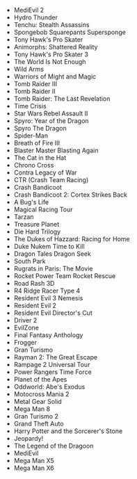 - MediEvil 2
- Hydro Thunder
- Tenchu: Stealth Assassins
- Spongebob Squarepants Supersponge
- Tony Hawk's Pro Skater
- Animorphs: Shattered Reality
- Tony Hawk's Pro Skater 3
- The World Is Not Enough
- Wild Arms
- Warriors of Might and Magic
- Tomb Raider III
- Tomb Raider II
- Tomb Raider: The Last Revelation
- Time Crisis
- Star Wars Rebel Assault II
- Spyro: Year of the Dragon
- Spyro The Dragon
- Spider-Man
- Breath of Fire III
- Blaster Master Blasting Again
- The Cat in the Hat
- Chrono Cross
- Contra Legacy of War
- CTR (Crash Team Racing)
- Crash Bandicoot
- Crash Bandicoot 2: Cortex Strikes Back
- A Bug's Life
- Magical Racing Tour
- Tarzan
- Treasure Planet
- Die Hard Trilogy
- The Dukes of Hazzard: Racing for Home
- Duke Nukem Time to Kill
- Dragon Tales Dragon Seek
- South Park
- Rugrats in Paris: The Movie
- Rocket Power Team Rocket Rescue
- Road Rash 3D
- R4 Ridge Racer Type 4
- Resident Evil 3 Nemesis
- Resident Evil 2
- Resident Evil Director's Cut
- Driver 2
- EvilZone
- Final Fantasy Anthology
- Frogger
- Gran Turismo
- Rayman 2: The Great Escape
- Rampage 2 Universal Tour
- Power Rangers Time Force
- Planet of the Apes
- Oddworld: Abe's Exodus
- Motocross Mania 2
- Metal Gear Solid
- Mega Man 8
- Gran Turismo 2
- Grand Theft Auto
- Harry Potter and the Sorcerer's Stone
- Jeopardy!
- The Legend of the Dragoon
- MediEvil
- Mega Man X5
- Mega Man X6